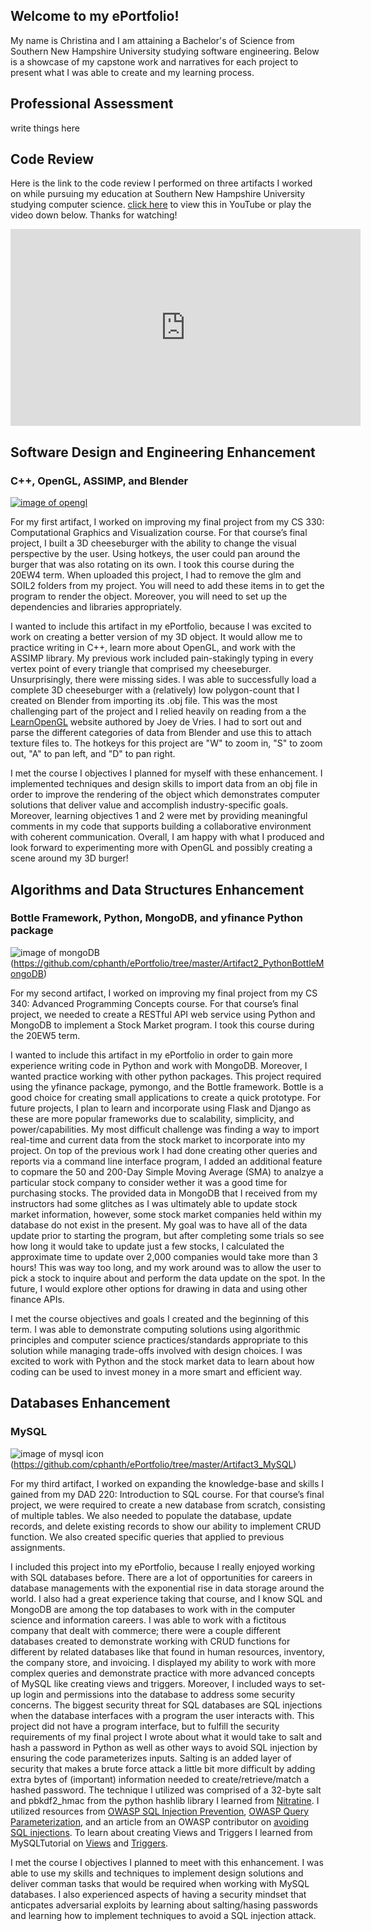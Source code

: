 ## Welcome to my ePortfolio!
My name is Christina and I am attaining a Bachelor's of Science from Southern New Hampshire University studying software engineering. Below is a showcase of my capstone work and narratives for each project to present what I was able to create and my learning process.

## Professional Assessment
write things here

## Code Review

Here is the link to the code review I performed on three artifacts I worked on while pursuing my education at Southern New Hampshire University studying computer science. [click here](https://youtu.be/KW-qXvNUJ6U) to view this in YouTube or play the video down below. Thanks for watching!

<iframe width="560" height="315" src="https://www.youtube.com/embed/KW-qXvNUJ6U" frameborder="0" allow="accelerometer; autoplay; encrypted-media; gyroscope; picture-in-picture" allowfullscreen></iframe>

## Software Design and Engineering Enhancement
### C++, OpenGL, ASSIMP, and Blender

[![image of opengl](icons/openGL.png)](https://github.com/cphanth/ePortfolio/tree/master/Artifact1_OpenGL_Burger/Burger)

For my first artifact, I worked on improving my final project from my CS 330: Computational Graphics and Visualization course. For that course’s final project, I built a 3D cheeseburger with the ability to change the visual perspective by the user. Using hotkeys, the user could pan around the burger that was also rotating on its own. I took this course during the 20EW4 term. When uploaded this project, I had to remove the glm and SOIL2 folders from my project. You will need to add these items in to get the program to render the object. Moreover, you will need to set up the dependencies and libraries appropriately.

I wanted to include this artifact in my ePortfolio, because I was excited to work on creating a better version of my 3D object. It would allow me to practice writing in C++, learn more about OpenGL, and work with the ASSIMP library. My previous work included pain-stakingly typing in every vertex point of every triangle that comprised my cheeseburger. Unsurprisingly, there were missing sides. I was able to successfully load a complete 3D cheeseburger with a (relatively) low polygon-count that I created on Blender from importing its .obj file. This was the most challenging part of the project and I relied heavily on reading from a the [LearnOpenGL](https://learnopengl.com/) website authored by Joey de Vries. I had to sort out and parse the different categories of data from Blender and use this to attach texture files to. The hotkeys for this project are "W" to zoom in, "S" to zoom out, "A" to pan left, and "D" to pan right.

I met the course I objectives I planned for myself with these enhancement. I implemented techniques and design skills to import data from an obj file in order to improve the rendering of the object which demonstrates computer solutions that deliver value and accomplish industry-specific goals. Moreover, learning objectives 1 and 2 were met by providing meaningful comments in my code that supports building a collaborative environment with coherent communication. Overall, I am happy with what I produced and look forward to experimenting more with OpenGL and possibly creating a scene around my 3D burger!

## Algorithms and Data Structures Enhancement
### Bottle Framework, Python, MongoDB, and yfinance Python package

![image of mongoDB](icons/mongoDB.png)(https://github.com/cphanth/ePortfolio/tree/master/Artifact2_PythonBottleMongoDB)

For my second artifact, I worked on improving my final project from my CS 340: Advanced Programming Concepts course. For that course’s final project, we needed to create a RESTful API web service using Python and MongoDB to implement a Stock Market program. I took this course during the 20EW5 term.

I wanted to include this artifact in my ePortfolio in order to gain more experience writing code in Python and work with MongoDB. Moreover, I wanted practice working with other python packages. This project required using the yfinance package, pymongo, and the Bottle framework. Bottle is a good choice for creating small applications to create a quick prototype. For future projects, I plan to learn and incorporate using Flask and Django as these are more popular frameworks due to scalability, simplicity, and power/capabilities. My most difficult challenge was finding a way to import real-time and current data from the stock market to incorporate into my project. On top of the previous work I had done creating other queries and reports via a command line interface program, I added an additional feature to copmare the 50 and 200-Day Simple Moving Average (SMA) to analzye a particular stock company to consider wether it was a good time for purchasing stocks. The provided data in MongoDB that I received from my instructors had some glitches as I was ultimately able to update stock market information, however, some stock market companies held within my database do not exist in the present. My goal was to have all of the data update prior to starting the program, but after completing some trials so see how long it would take to update just a few stocks, I calculated the approximate time to update over 2,000 companies would take more than 3 hours! This was way too long, and my work around was to allow the user to pick a stock to inquire about and perform the data update on the spot. In the future, I would explore other options for drawing in data and using other finance APIs.

I met the course objectives and goals I created and the beginning of this term. I was able to demonstrate computing solutions using algorithmic principles and computer science practices/standards appropriate to this solution while managing trade-offs involved with design choices. I was excited to work with Python and the stock market data to learn about how coding can be used to invest money in a more smart and efficient way.

## Databases Enhancement
### MySQL

![image of mysql icon](icons/mySQL.png)(https://github.com/cphanth/ePortfolio/tree/master/Artifact3_MySQL)

For my third artifact, I worked on expanding the knowledge-base and skills I gained from my DAD 220: Introduction to SQL course. For that course’s final project, we were required to create a new database from scratch, consisting of multiple tables. We also needed to populate the database, update records, and delete existing records to show our ability to implement CRUD function. We also created specific queries that applied to previous assignments.

I included this project into my ePortfolio, because I really enjoyed working with SQL databases before. There are a lot of opportunities for careers in database managements with the exponential rise in data storage around the world. I also had a great experience taking that course, and I know SQL and MongoDB are among the top databases to work with in the computer science and information careers. I was able to work with a fictitous company that dealt with commerce; there were a couple different databases created to demonstrate working with CRUD functions for different by related databases like that found in human resources, inventory, the company store, and invoicing. I displayed my ability to work with more complex queries and demonstrate practice with more advanced concepts of MySQL like creating views and triggers. Moreover, I included ways to set-up login and permissions into the database to address some security concerns. The biggest security threat for SQL databases are SQL injections when the database interfaces with a program the user interacts with. This project did not have a program interface, but to fulfill the security requirements of my final project I wrote about what it would take to salt and hash a password in Python as well as other ways to avoid SQL injection by ensuring the code parameterizes inputs. Salting is an added layer of security that makes a brute force attack a little bit more difficult by adding extra bytes of (important) information needed to create/retrieve/match a hashed password. The technique I utilized was comprised of a 32-byte salt and pbkdf2_hmac from the python hashlib library I learned from [Nitratine](https://nitratine.net/blog/post/how-to-hash-passwords-in-python/). I utilized resources from [OWASP SQL Injection Prevention](https://cheatsheetseries.owasp.org/cheatsheets/SQL_Injection_Prevention_Cheat_Sheet.html), [OWASP Query Parameterization](https://cheatsheetseries.owasp.org/cheatsheets/Query_Parameterization_Cheat_Sheet.html), and an article from an OWASP contributor on [avoiding SQL injections](https://owasp.org/www-community/attacks/SQL_Injection). To learn about creating Views and Triggers I learned from MySQLTutorial on [Views](https://www.mysqltutorial.org/mysql-views-tutorial.aspx) and [Triggers](https://www.mysqltutorial.org/mysql-triggers.aspx/#:~:text=In%20MySQL%2C%20a%20trigger%20is,is%20inserted%20into%20a%20table.).

I met the course I objectives I planned to meet with this enhancement. I was able to use my skills and techniques to implement design solutions and deliver comman tasks that would be required when working with MySQL databases. I also experienced aspects of having a security mindset that anticpates adversarial exploits by learning about salting/hasing passwords and learning how to implement techniques to avoid a SQL injection attack.
